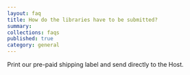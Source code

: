 ```yaml
---
layout: faq
title: How do the libraries have to be submitted?
summary:
collections: faqs
published: true
category: general
---
```


Print our pre-paid shipping label and send directly to the Host.
